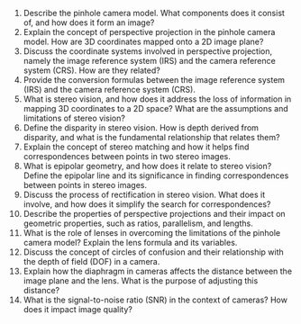 1. Describe the pinhole camera model. What components does it consist of, and how does it form an image?
2. Explain the concept of perspective projection in the pinhole camera model. How are 3D coordinates mapped onto a 2D image plane?
3. Discuss the coordinate systems involved in perspective projection, namely the image reference system (IRS) and the camera reference system (CRS). How are they related?
4. Provide the conversion formulas between the image reference system (IRS) and the camera reference system (CRS).
5. What is stereo vision, and how does it address the loss of information in mapping 3D coordinates to a 2D space? What are the assumptions and limitations of stereo vision?
6. Define the disparity in stereo vision. How is depth derived from disparity, and what is the fundamental relationship that relates them?
7. Explain the concept of stereo matching and how it helps find correspondences between points in two stereo images.
8. What is epipolar geometry, and how does it relate to stereo vision? Define the epipolar line and its significance in finding correspondences between points in stereo images.
9. Discuss the process of rectification in stereo vision. What does it involve, and how does it simplify the search for correspondences?
10. Describe the properties of perspective projections and their impact on geometric properties, such as ratios, parallelism, and lengths.
11. What is the role of lenses in overcoming the limitations of the pinhole camera model? Explain the lens formula and its variables.
12. Discuss the concept of circles of confusion and their relationship with the depth of field (DOF) in a camera.
13. Explain how the diaphragm in cameras affects the distance between the image plane and the lens. What is the purpose of adjusting this distance?
14. What is the signal-to-noise ratio (SNR) in the context of cameras? How does it impact image quality?